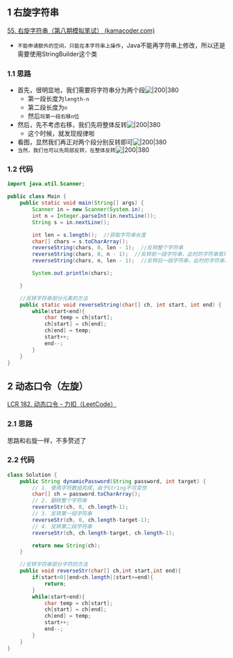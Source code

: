 
## 1 右旋字符串

[55. 右旋字符串（第八期模拟笔试） (kamacoder.com)](https://kamacoder.com/problempage.php?pid=1065)

- `不能申请额外的空间，只能在本字符串上操作`，Java不能再字符串上修改，所以还是需要使用StringBuilder这个类

### 1.1 思路

- 首先，很明显地，我们需要将字符串分为两个段![|200|380](https://my-obsidian-image.oss-cn-guangzhou.aliyuncs.com/2024/04/7db66c157e30b8a93f98f4671505fcd8.png)
	- 第一段长度为`length-n`
	- 第二段长度为`n`
	- 然后`将第一段右移n位`
- 然后，先不考虑右移，我们先将整体反转![|200|380](https://my-obsidian-image.oss-cn-guangzhou.aliyuncs.com/2024/04/578eb81d50a85ec01015f11b0c8da577.png)
	- 这个时候，就发现规律啦
- 看图，显然我们再正对两个段分别反转即可![|200|380](https://my-obsidian-image.oss-cn-guangzhou.aliyuncs.com/2024/04/bb02c757e559b278108f138903e113c4.png)
- `当然，我们也可以先局部反转，在整体反转`![|200|380](https://my-obsidian-image.oss-cn-guangzhou.aliyuncs.com/2024/04/84e18a9c0cba40861ed63faf96a5a784.png)

### 1.2 代码

```java
import java.util.Scanner;

public class Main {
    public static void main(String[] args) {
        Scanner in = new Scanner(System.in);
        int n = Integer.parseInt(in.nextLine());
        String s = in.nextLine();

        int len = s.length();  //获取字符串长度
        char[] chars = s.toCharArray();
        reverseString(chars, 0, len - 1);  //反转整个字符串
        reverseString(chars, 0, n - 1);  //反转前一段字符串，此时的字符串首尾尾是0,n - 1
        reverseString(chars, n, len - 1);  //反转后一段字符串，此时的字符串首尾尾是n,len - 1

        System.out.println(chars);

    }

	//反转字符串部分元素的方法
    public static void reverseString(char[] ch, int start, int end) {
        while(start<end){
            char temp = ch[start];
            ch[start] = ch[end];
            ch[end] = temp;
			start++;
			end--;
        }
    }
}
```

## 2 动态口令（左旋）

[LCR 182. 动态口令 - 力扣（LeetCode）](https://leetcode.cn/problems/zuo-xuan-zhuan-zi-fu-chuan-lcof/)

### 2.1 思路

思路和右旋一样，不多赘述了

### 2.2 代码

```java
class Solution {
    public String dynamicPassword(String password, int target) {
        // 1. 使用字符数组完成，由于String不可变性
        char[] ch = password.toCharArray();
        // 2. 翻转整个字符串
        reverseStr(ch, 0, ch.length-1);
        // 3. 反转第一段字符串
        reverseStr(ch, 0, ch.length-target-1);
        // 4. 反转第二段字符串
        reverseStr(ch, ch.length-target, ch.length-1);

        return new String(ch);
    }

    //反转字符串部分字符的方法
    public void reverseStr(char[] ch,int start,int end){
        if(start<0||end>ch.length||start>=end){
            return;
        }
        while(start<end){
            char temp = ch[start];
            ch[start] = ch[end];
            ch[end] = temp;
            start++;
            end--;
        }
    }
}
```